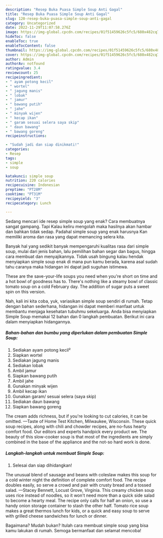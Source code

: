 ```yaml
---
description: "Resep Buka Puasa Simple Soup Anti Gagal"
title: "Resep Buka Puasa Simple Soup Anti Gagal"
slug: 120-resep-buka-puasa-simple-soup-anti-gagal
category: Uncategorized
date: 2022-11-29T11:07:58.276Z
image: https://img-global.cpcdn.com/recipes/01f51459626c5fc5/680x482cq70/simple-soup-foto-resep-utama.jpg
hideToc: false
enableToc: true
enableTocContent: false
thumbnail: https://img-global.cpcdn.com/recipes/01f51459626c5fc5/680x482cq70/simple-soup-foto-resep-utama.jpg
cover: https://img-global.cpcdn.com/recipes/01f51459626c5fc5/680x482cq70/simple-soup-foto-resep-utama.jpg
author: Admin
authorAv: notfound
ratingvalue: 3.4
reviewcount: 25
recipeingredient:
- " ayam potong kecil"
- " wortel"
- " jagung manis"
- " lobak"
- " jamur"
- " bawang putih"
- " jahe"
- " minyak wijen"
- " kecap ikan"
- " garam sesuai selera saya skip"
- " daun bawang"
- " bawang goreng"
recipeinstructions:

- "Sudah jadi dan siap dinikmati!"
categories:
- Resep
tags:
- simple
- soup

katakunci: simple soup 
nutrition: 220 calories
recipecuisine: Indonesian
preptime: "PT28M"
cooktime: "PT31M"
recipeyield: "3"
recipecategory: Lunch

---
```



Sedang mencari ide resep simple soup yang enak? Cara membuatnya sangat gampang. Tapi Kalau keliru mengolah maka hasilnya akan hambar dan bahkan tidak sedap. Padahal simple soup yang enak harusnya Kan memiliki aroma dan rasa yang dapat memancing selera kita.


Banyak hal yang sedikit banyak mempengaruhi kualitas rasa dari simple soup, mulai dari jenis bahan, lalu pemilihan bahan segar dan bagus, hingga cara membuat dan menyajikannya. Tidak usah bingung kalau hendak menyiapkan simple soup enak di mana pun kamu berada, karena asal sudah tahu caranya maka hidangan ini dapat jadi suguhan istimewa.

These are the save-your-life soups you need when you&#39;re short on time and a hot bowl of goodness has to. There&#39;s nothing like a steamy bowl of classic tomato soup on a cold February day. The addition of sugar puts a sweet spin on this version.


Nah, kali ini kita coba, yuk, variasikan simple soup sendiri di rumah. Tetap dengan bahan sederhana, hidangan ini dapat memberi manfaat untuk membantu menjaga kesehatan tubuhmu sekeluarga. Anda bisa menyiapkan Simple Soup memakai 12 bahan dan 0 langkah pembuatan. Berikut ini cara dalam menyiapkan hidangannya.

<!--inarticleads1-->

##### Bahan-bahan dan bumbu yang diperlukan dalam pembuatan Simple Soup:

1. Sediakan  ayam potong kecil²
1. Siapkan  wortel
1. Sediakan  jagung manis
1. Sediakan  lobak
1. Ambil  jamur
1. Siapkan  bawang putih
1. Ambil  jahe
1. Gunakan  minyak wijen
1. Ambil  kecap ikan
1. Gunakan  garam/ sesuai selera (saya skip)
1. Sediakan  daun bawang
1. Siapkan  bawang goreng


The cream adds richness, but if you&#39;re looking to cut calories, it can be omitted. —Taste of Home Test Kitchen, Milwaukee, Wisconsin. These quick soup recipes, along with chili and chowder recipes, are no-fuss hearty comfort food. Our editors and experts handpick every product we. The beauty of this slow-cooker soup is that most of the ingredients are simply combined in the base of the appliance and the not-so hard work is done. 

<!--inarticleads2-->

##### Langkah-langkah untuk membuat Simple Soup:


1. Selesai dan siap dihidangkan!

The unusual blend of sausage and beans with coleslaw makes this soup for a cold winter night the definition of complete comfort food. The recipe doubles easily, so serve a crowd and pair with crusty bread and a tossed salad. —Stacey Bennett, Locust Grove, Virginia. This creamy chicken soup uses rice instead of noodles, so it won&#39;t need more than a quick side salad to become a hearty meal. The recipe only calls for half an onion, so use a handy onion storage container to stash the other half. Tomato rice soup makes a great thermos lunch for kids, or a quick and easy soup to serve with grilled cheese sandwiches for lunch or dinner. 

Bagaimana? Mudah bukan? Itulah cara membuat simple soup yang bisa kamu lakukan di rumah. Semoga bermanfaat dan selamat mencoba!
